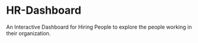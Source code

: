 # HR-Dashboard
An Interactive Dashboard for Hiring People to explore the people working in their organization.
